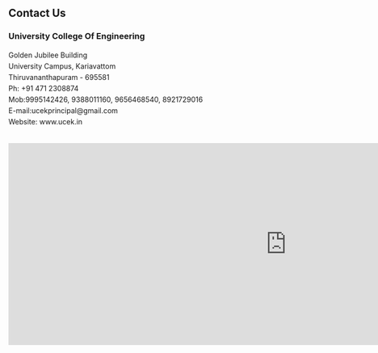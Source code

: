 <h2>Contact Us</h2>
<h3>University College Of Engineering</h3>
<p style="text-indent:0px; line-height:22px; margin-top:5px;">
                Golden Jubilee Building<br/>
                University Campus, Kariavattom<br/>
                Thiruvananthapuram - 695581<br/>
                Ph: +91 471 2308874<br/>
                Mob:9995142426, 9388011160, 9656468540, 8921729016<br/>
                E-mail:ucekprincipal@gmail.com<br/>
                Website: www.ucek.in</p><br/>
<iframe allowfullscreen="" frameborder="0" height="400" src="https://www.google.com/maps/embed?pb=!1m14!1m8!1m3!1d3945.3438892180952!2d76.88449955767211!3d8.56289306883942!3m2!1i1024!2i768!4f13.1!3m3!1m2!1s0x0%3A0x6510861b288460a1!2sUniversity+College+of+Engineering!5e0!3m2!1sen!2sin!4v1466423759823" style="border:0" width="1100"></iframe>
</div>
